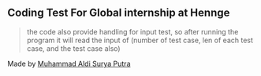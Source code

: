 ## Coding Test For Global internship at Hennge

> the code also provide handling for input test, so after running the program it will read the input of (number of test case, len of each test case, and the test case also)

Made by [Muhammad Aldi Surya Putra](https://www.linkedin.com/in/aldysp34)
